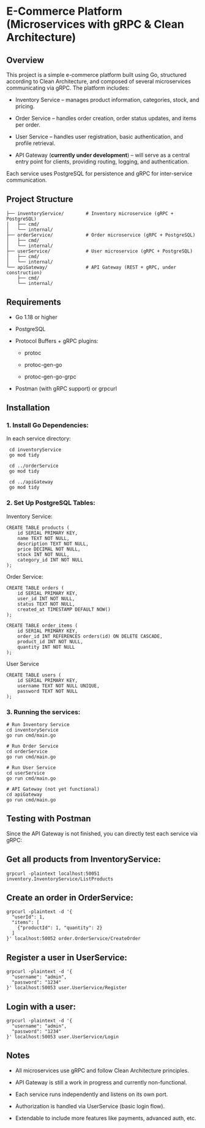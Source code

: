 # E-Commerce Platform (Microservices with gRPC & Clean Architecture)

## Overview

This project is a simple e-commerce platform built using Go, structured according to Clean Architecture, and composed of several microservices communicating via gRPC. The platform includes:

- Inventory Service – manages product information, categories, stock, and pricing.

- Order Service – handles order creation, order status updates, and items per order.

- User Service – handles user registration, basic authentication, and profile retrieval.

- API Gateway (**currently under development**) – will serve as a central entry point for clients, providing routing, logging, and authentication.

Each service uses PostgreSQL for persistence and gRPC for inter-service communication.

## Project Structure

```
├── inventoryService/        # Inventory microservice (gRPC + PostgreSQL)
│   ├── cmd/
│   └── internal/
├── orderService/            # Order microservice (gRPC + PostgreSQL)
│   ├── cmd/
│   └── internal/
├── userService/             # User microservice (gRPC + PostgreSQL)
│   ├── cmd/
│   └── internal/
└── apiGateway/              # API Gateway (REST + gRPC, under construction)
    ├── cmd/
    └── internal/
```

## Requirements

- Go 1.18 or higher

- PostgreSQL

- Protocol Buffers + gRPC plugins:

  - protoc

  - protoc-gen-go

  - protoc-gen-go-grpc

- Postman (with gRPC support) or grpcurl

## Installation

### 1. Install Go Dependencies:

   In each service directory:
   ```
    cd inventoryService
    go mod tidy

    cd ../orderService
    go mod tidy

    cd ../apiGateway
    go mod tidy
   ```

### 2. Set Up PostgreSQL Tables:
Inventory Service:
```
CREATE TABLE products (
    id SERIAL PRIMARY KEY,
    name TEXT NOT NULL,
    description TEXT NOT NULL,
    price DECIMAL NOT NULL,
    stock INT NOT NULL,
    category_id INT NOT NULL
);
```

Order Service:
```
CREATE TABLE orders (
    id SERIAL PRIMARY KEY,
    user_id INT NOT NULL,
    status TEXT NOT NULL,
    created_at TIMESTAMP DEFAULT NOW()
);

CREATE TABLE order_items (
    id SERIAL PRIMARY KEY,
    order_id INT REFERENCES orders(id) ON DELETE CASCADE,
    product_id INT NOT NULL,
    quantity INT NOT NULL
);
```

User Service
```
CREATE TABLE users (
    id SERIAL PRIMARY KEY,
    username TEXT NOT NULL UNIQUE,
    password TEXT NOT NULL
);
```

### 3. Running the services:
```
# Run Inventory Service
cd inventoryService
go run cmd/main.go

# Run Order Service
cd orderService
go run cmd/main.go

# Run User Service
cd userService
go run cmd/main.go

# API Gateway (not yet functional)
cd apiGateway
go run cmd/main.go
```

## Testing with Postman

Since the API Gateway is not finished, you can directly test each service via gRPC:

## Get all products from InventoryService:
```
grpcurl -plaintext localhost:50051 inventory.InventoryService/ListProducts
```

## Create an order in OrderService:
```
grpcurl -plaintext -d '{
  "userId": 1,
  "items": [
    {"productId": 1, "quantity": 2}
  ]
}' localhost:50052 order.OrderService/CreateOrder
```

## Register a user in UserService:
```
grpcurl -plaintext -d '{
  "username": "admin",
  "password": "1234"
}' localhost:50053 user.UserService/Register
```

## Login with a user:
```
grpcurl -plaintext -d '{
  "username": "admin",
  "password": "1234"
}' localhost:50053 user.UserService/Login
```

## Notes
- All microservices use gRPC and follow Clean Architecture principles.

- API Gateway is still a work in progress and currently non-functional.

- Each service runs independently and listens on its own port.

- Authorization is handled via UserService (basic login flow).

- Extendable to include more features like payments, advanced auth, etc.
